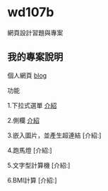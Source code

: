 # wd107b
網頁設計習題與專案
## 我的專案說明
個人網頁
[blog](https://github.com/fairy042026/wd107b/blob/master/Description.md)


功能

1.下拉式選單
[介紹](https://github.com/fairy042026/wd107b/blob/master/1.md)

2.側欄
[介紹](https://github.com/fairy042026/wd107b/blob/master/2.md)

3.嵌入圖片，並產生超連結
[介紹:]

4.跑馬燈
[介紹:]

5.文字型計算機
[介紹:]

6.BMI計算
[介紹:]
